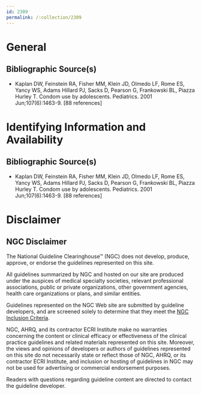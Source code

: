 ```yaml
---
id: 2309
permalink: /:collection/2309
---
```


# General

## Bibliographic Source(s)

- Kaplan DW, Feinstein RA, Fisher MM, Klein JD, Olmedo LF, Rome ES, Yancy WS, Adams Hillard PJ, Sacks D, Pearson G, Frankowski BL, Piazza Hurley T. Condom use by adolescents. Pediatrics. 2001 Jun;107(6):1463-9. [88 references]

# Identifying Information and Availability

## Bibliographic Source(s)

- Kaplan DW, Feinstein RA, Fisher MM, Klein JD, Olmedo LF, Rome ES, Yancy WS, Adams Hillard PJ, Sacks D, Pearson G, Frankowski BL, Piazza Hurley T. Condom use by adolescents. Pediatrics. 2001 Jun;107(6):1463-9. [88 references]

# Disclaimer

## NGC Disclaimer

The National Guideline Clearinghouse™ (NGC) does not develop, produce, approve, or endorse the guidelines represented on this site.

All guidelines summarized by NGC and hosted on our site are produced under the auspices of medical specialty societies, relevant professional associations, public or private organizations, other government agencies, health care organizations or plans, and similar entities.

Guidelines represented on the NGC Web site are submitted by guideline developers, and are screened solely to determine that they meet the [NGC Inclusion Criteria](/help-and-about/summaries/inclusion-criteria).

NGC, AHRQ, and its contractor ECRI Institute make no warranties concerning the content or clinical efficacy or effectiveness of the clinical practice guidelines and related materials represented on this site. Moreover, the views and opinions of developers or authors of guidelines represented on this site do not necessarily state or reflect those of NGC, AHRQ, or its contractor ECRI Institute, and inclusion or hosting of guidelines in NGC may not be used for advertising or commercial endorsement purposes.

Readers with questions regarding guideline content are directed to contact the guideline developer.

